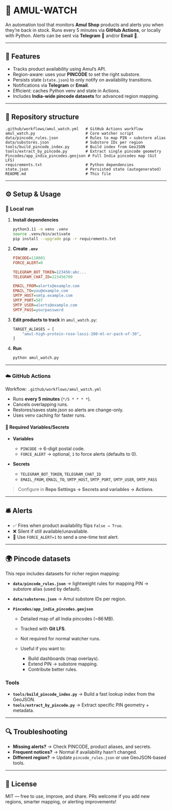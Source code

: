# 🥛 AMUL-WATCH

An automation tool that monitors **Amul Shop** products and alerts you when they’re back in stock.
Runs every 5 minutes via **GitHub Actions**, or locally with Python. Alerts can be sent via **Telegram** 💬 and/or **Email** 📧.

---

## 🚀 Features

* Tracks product availability using Amul’s API.
* Region-aware: uses your **PINCODE** to set the right substore.
* Persists state (`state.json`) to only notify on availability transitions.
* Notifications via **Telegram** or **Email**.
* Efficient: caches Python venv and state in Actions.
* Includes **India-wide pincode datasets** for advanced region mapping.

---

## 📂 Repository structure

```
.github/workflows/amul_watch.yml   # GitHub Actions workflow
amul_watch.py                      # Core watcher script
data/pincode_rules.json            # Rules to map PIN → substore alias
data/substores.json                # Substore IDs per region
tools/build_pincode_index.py       # Build index from GeoJSON
tools/extract_by_pincode.py        # Extract single pincode geometry
Pincodes/app_india_pincodes.geojson # Full India pincodes map (Git LFS)
requirements.txt                   # Python dependencies
state.json                         # Persisted state (autogenerated)
README.md                          # This file
```

---

## ⚙️ Setup & Usage

### 🔧 Local run

1. **Install dependencies**

   ```bash
   python3.11 -m venv .venv
   source .venv/bin/activate
   pip install --upgrade pip -r requirements.txt
   ```

2. **Create `.env`**

   ```ini
   PINCODE=110001
   FORCE_ALERT=0

   TELEGRAM_BOT_TOKEN=123456:abc...
   TELEGRAM_CHAT_ID=123456789

   EMAIL_FROM=alerts@example.com
   EMAIL_TO=you@example.com
   SMTP_HOST=smtp.example.com
   SMTP_PORT=587
   SMTP_USER=alerts@example.com
   SMTP_PASS=yourpassword
   ```

3. **Edit products to track** in `amul_watch.py`:

   ```python
   TARGET_ALIASES = [
       "amul-high-protein-rose-lassi-200-ml-or-pack-of-30",
   ]
   ```

4. **Run**

   ```bash
   python amul_watch.py
   ```

---

### ☁️ GitHub Actions

Workflow: `.github/workflows/amul_watch.yml`

* Runs **every 5 minutes** (`*/5 * * * *`).
* Cancels overlapping runs.
* Restores/saves state.json so alerts are change-only.
* Uses venv caching for faster runs.

#### 🔑 Required Variables/Secrets

* **Variables**

  * `PINCODE` → 6-digit postal code.
  * `FORCE_ALERT` → optional, `1` to force alerts (defaults to 0).

* **Secrets**

  * `TELEGRAM_BOT_TOKEN`, `TELEGRAM_CHAT_ID`
  * `EMAIL_FROM`, `EMAIL_TO`, `SMTP_HOST`, `SMTP_PORT`, `SMTP_USER`, `SMTP_PASS`

> Configure in **Repo Settings → Secrets and variables → Actions**.

---

## 🛎️ Alerts

* ✅ Fires when product availability flips `False → True`.
* ❌ Silent if still available/unavailable.
* 🧪 Use `FORCE_ALERT=1` to send a one-time test alert.

---

## 🌍 Pincode datasets

This repo includes datasets for richer region mapping:

* **`data/pincode_rules.json`** → lightweight rules for mapping PIN → substore alias (used by default).
* **`data/substores.json`** → Amul substore IDs per region.
* **`Pincodes/app_india_pincodes.geojson`**

  * Detailed map of all India pincodes (~86 MB).
  * Tracked with **Git LFS**.
  * Not required for normal watcher runs.
  * Useful if you want to:

    * Build dashboards (map overlays).
    * Extend PIN → substore mapping.
    * Contribute better rules.

### Tools

* **`tools/build_pincode_index.py`** → Build a fast lookup index from the GeoJSON.
* **`tools/extract_by_pincode.py`** → Extract specific PIN geometry + metadata.

---

## 🔍 Troubleshooting

* **Missing alerts?** → Check PINCODE, product aliases, and secrets.
* **Frequent notices?** → Normal if availability hasn’t changed.
* **Different region?** → Update `pincode_rules.json` or use GeoJSON-based tools.

---

## 📜 License

MIT — free to use, improve, and share.
PRs welcome if you add new regions, smarter mapping, or alerting improvements!
